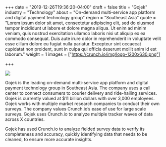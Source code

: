 +++
date = "2019-12-26T19:36:20-04:00"
draft = false
title = "Gojek"
industry = "Technology"
about = "On-demand multi-service app platform and digital payment technology group"
region = "Southeast Asia"
quote = "Lorem ipsum dolor sit amet, consectetur adipiscing elit, sed do eiusmod tempor incididunt ut labore et dolore magna aliqua. Ut enim ad minim veniam, quis nostrud exercitation ullamco laboris nisi ut aliquip ex ea commodo consequat. Duis aute irure dolor in reprehenderit in voluptate velit esse cillum dolore eu fugiat nulla pariatur. Excepteur sint occaecat cupidatat non proident, sunt in culpa qui officia deserunt mollit anim id est laborum."
weight = 1
images = ["https://crunch.io/img/logo-1200x630.png"]

+++

![](https://via.placeholder.com/450x350)

Gojek is the leading on-demand multi-service app platform and digital payment technology group in Southeast Asia. The company uses a call center to connect consumers to courier delivery and ride-hailing services. Gojek is currently valued at $11 billion dollars with over 3,000 employees. Gojek works with multiple market research companies to conduct their own surveys. The company values Crunch.io’s ease of use for large scale surveys. Gojek uses Crunch.io to analyze multiple tracker waves of data across X countries.

Gojek has used Crunch.io to analyze fielded survey data to verify its completeness and accuracy, quickly identifying data that needs to be cleaned, to ensure more accurate insights.
